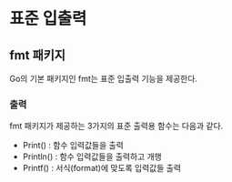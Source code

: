 # 표준 입출력

## fmt 패키지
Go의 기본 패키지인 fmt는 표준 입출력 기능을 제공한다.
### 출력
fmt 패키지가 제공하는 3가지의 표준 출력용 함수는 다음과 같다.
- Print() : 함수 입력값들을 출력
- Println() : 함수 입력값들을 출력하고 개행
- Printf() : 서식(format)에 맞도록 입력값들 출력

